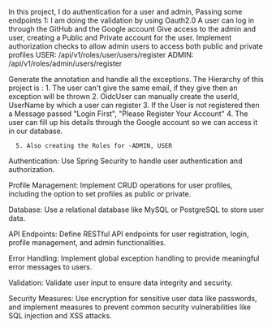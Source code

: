 In this project, I do authentication for a user and admin, Passing some endpoints
1: I am doing the validation by using Oauth2.0 
A user can log in through the GitHub and the Google account 
Give access to the admin and user, creating a Public and Private account for the user.
Implement authorization checks to allow admin users to access both public and private profiles 
            USER: /api/v1/roles/user/users/register
            ADMIN: /api/v1/roles/admin/users/register

Generate the annotation and handle all the exceptions.
The Hierarchy of this project is : 
      1. The user can't give the same email, if they give then an exception will be thrown 
      2. OidcUser can manually create the userId, UserName  by which a user can register 
      3. If the User is not registered then a Message passed "Login First", "Please Register Your Account"
      4. The user can fill up his details through the Google account so we can access it in our database.
      
      5. Also creating the Roles for -ADMIN, USER
      

Authentication: Use Spring Security to handle user authentication and authorization.

Profile Management: Implement CRUD operations for user profiles, including the option to set profiles as public or private.

Database: Use a relational database like MySQL or PostgreSQL to store user data.

API Endpoints: Define RESTful API endpoints for user registration, login, profile management, and admin functionalities.

Error Handling: Implement global exception handling to provide meaningful error messages to users.

Validation: Validate user input to ensure data integrity and security.

Security Measures: Use encryption for sensitive user data like passwords, and implement measures to prevent common security vulnerabilities like SQL injection and XSS attacks.
